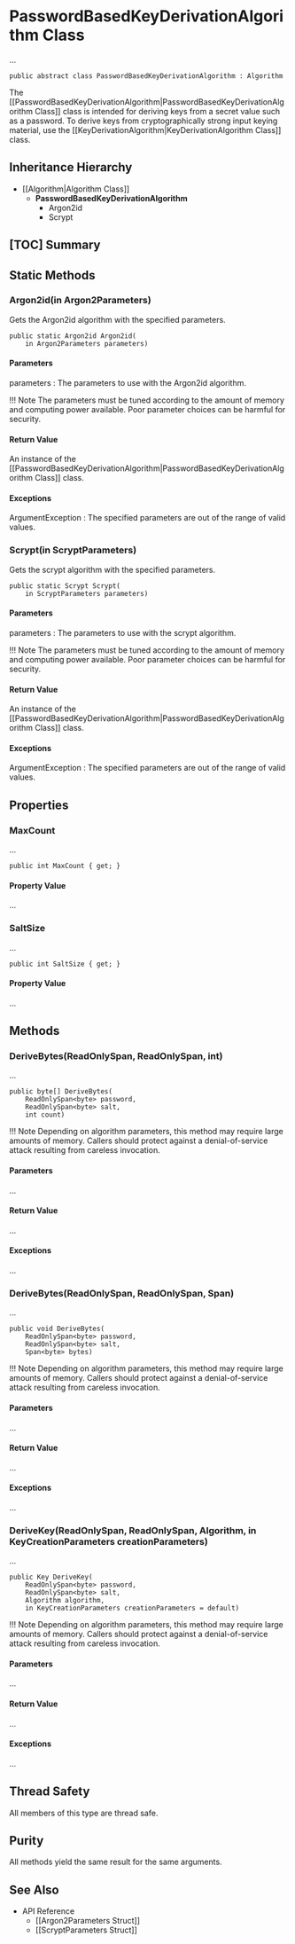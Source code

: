 # PasswordBasedKeyDerivationAlgorithm Class

...

    public abstract class PasswordBasedKeyDerivationAlgorithm : Algorithm

The [[PasswordBasedKeyDerivationAlgorithm|PasswordBasedKeyDerivationAlgorithm
Class]] class is intended for deriving keys from a secret value such as a
password. To derive keys from cryptographically strong input keying material,
use the [[KeyDerivationAlgorithm|KeyDerivationAlgorithm Class]] class.


## Inheritance Hierarchy

* [[Algorithm|Algorithm Class]]
    * **PasswordBasedKeyDerivationAlgorithm**
        * Argon2id
        * Scrypt


## [TOC] Summary


## Static Methods


### Argon2id(in Argon2Parameters)

Gets the Argon2id algorithm with the specified parameters.

    public static Argon2id Argon2id(
        in Argon2Parameters parameters)

#### Parameters

parameters
: The parameters to use with the Argon2id algorithm.

!!! Note
    The parameters must be tuned according to the amount of memory and computing
    power available. Poor parameter choices can be harmful for security.

#### Return Value

An instance of the
[[PasswordBasedKeyDerivationAlgorithm|PasswordBasedKeyDerivationAlgorithm
Class]] class.

#### Exceptions

ArgumentException
: The specified parameters are out of the range of valid values.


### Scrypt(in ScryptParameters)

Gets the scrypt algorithm with the specified parameters.

    public static Scrypt Scrypt(
        in ScryptParameters parameters)

#### Parameters

parameters
: The parameters to use with the scrypt algorithm.

!!! Note
    The parameters must be tuned according to the amount of memory and computing
    power available. Poor parameter choices can be harmful for security.

#### Return Value

An instance of the
[[PasswordBasedKeyDerivationAlgorithm|PasswordBasedKeyDerivationAlgorithm
Class]] class.

#### Exceptions

ArgumentException
: The specified parameters are out of the range of valid values.


## Properties


### MaxCount

...

    public int MaxCount { get; }

#### Property Value

...


### SaltSize

...

    public int SaltSize { get; }

#### Property Value

...


## Methods


### DeriveBytes(ReadOnlySpan<byte>, ReadOnlySpan<byte>, int)

...

    public byte[] DeriveBytes(
        ReadOnlySpan<byte> password,
        ReadOnlySpan<byte> salt,
        int count)

!!! Note
    Depending on algorithm parameters, this method may require large amounts of
    memory. Callers should protect against a denial-of-service attack resulting
    from careless invocation.

#### Parameters

...

#### Return Value

...

#### Exceptions

...


### DeriveBytes(ReadOnlySpan<byte>, ReadOnlySpan<byte>, Span<byte>)

...

    public void DeriveBytes(
        ReadOnlySpan<byte> password,
        ReadOnlySpan<byte> salt,
        Span<byte> bytes)

!!! Note
    Depending on algorithm parameters, this method may require large amounts of
    memory. Callers should protect against a denial-of-service attack resulting
    from careless invocation.

#### Parameters

...

#### Return Value

...

#### Exceptions

...


### DeriveKey(ReadOnlySpan<byte>, ReadOnlySpan<byte>, Algorithm, in KeyCreationParameters creationParameters)

...

    public Key DeriveKey(
        ReadOnlySpan<byte> password,
        ReadOnlySpan<byte> salt,
        Algorithm algorithm,
        in KeyCreationParameters creationParameters = default)

!!! Note
    Depending on algorithm parameters, this method may require large amounts of
    memory. Callers should protect against a denial-of-service attack resulting
    from careless invocation.

#### Parameters

...

#### Return Value

...

#### Exceptions

...


## Thread Safety

All members of this type are thread safe.


## Purity

All methods yield the same result for the same arguments.


## See Also

* API Reference
    * [[Argon2Parameters Struct]]
    * [[ScryptParameters Struct]]

